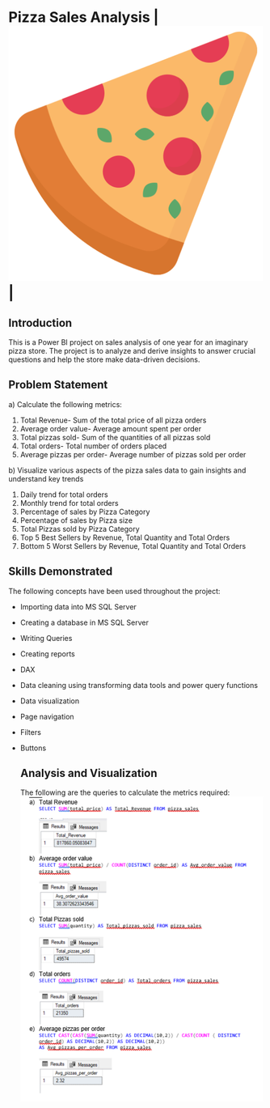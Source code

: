 # Pizza Sales Analysis | ![](pizza-slice.png) |
## Introduction
This is a Power BI project on sales analysis of one year for an imaginary pizza store. The project is to analyze and derive insights to answer crucial questions and help the store make data-driven decisions.

## Problem Statement
a) Calculate the following metrics:
1. Total Revenue- Sum of the total price of all pizza orders
2. Average order value- Average amount spent per order
3. Total pizzas sold- Sum of the quantities of all pizzas sold
4. Total orders- Total number of orders placed
5. Average pizzas per order- Average number of pizzas sold per order
   
b) Visualize various aspects of the pizza sales data to gain insights and understand key trends
1. Daily trend for total orders
2. Monthly trend for total orders
3. Percentage of sales by Pizza Category
4. Percentage of sales by Pizza size
5. Total Pizzas sold by Pizza Category
6. Top 5 Best Sellers by Revenue, Total Quantity and Total Orders
7. Bottom 5 Worst Sellers by Revenue, Total Quantity and Total Orders

## Skills Demonstrated
The following concepts have been used throughout the project:
- Importing data into MS SQL Server
- Creating a database in MS SQL Server
- Writing Queries
- Creating reports
- DAX
- Data cleaning using transforming data tools and power query functions
- Data visualization
- Page navigation
- Filters
- Buttons

  ## Analysis and Visualization
  The following are the queries to calculate the metrics required:
  ![](KPIs_Queries.PNG)
  ![]()
  ![]()
  ![]()
  
  
